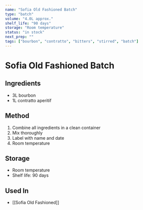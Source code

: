 ```yaml
---
name: "Sofia Old Fashioned Batch"
type: "batch"
volume: "4.0L approx."
shelf_life: "90 days"
storage: "Room temperature"
status: "in stock"
next_prep: ""
tags: ["bourbon", "contratto", "bitters", "stirred", "batch"]
---
```


# Sofia Old Fashioned Batch

## Ingredients
- 3L bourbon
- 1L contratto aperitif

## Method
1. Combine all ingredients in a clean container
2. Mix thoroughly
3. Label with name and date
4. Room temperature

## Storage
- Room temperature
- Shelf life: 90 days

## Used In
- [[Sofia Old Fashioned]]

